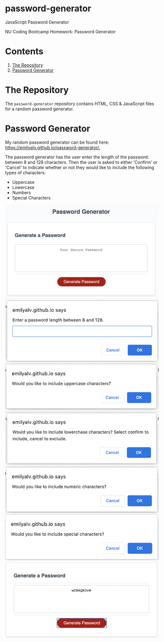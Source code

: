 # password-generator
JavaScript Password Generator 

NU Coding Bootcamp Homework: Password Generator
<h1>Contents</h1>
<ol>
<li><a href="#repository">The Repository</a></li>
<li><a href="#password-generator">Password Generator</a></li>
</ol>

<h1 id="repository">The Repository</h1>
The <code>password-generator</code> repository contains HTML, CSS & JavaScript files for a random password generator.
<h1 id="portfolio-page">Password Generator</h1>
My random password generator can be found here: <a href="https://emilyalv.github.io/password-generator/.">https://emilyalv.github.io/password-generator/.</a>

The password generator has the user enter the length of the password: between 8 and 128 characters. Then the user is asked to either 'Confirm' or 'Cancel' to indicate whether or not they would like to include the following types of characters:
<ul>
<li>Uppercase</li>
<li>Lowercase</li>
<li>Numbers</li>
<li>Special Characters</li>
</ul>

<img src="./assets/passwordgenerator.png">
<img src="./assets/lengthprompt.png">
<img src="./assets/upperprompt.png">
<img src="./assets/lowerprompt.png">
<img src="./assets/numbersprompt.png">
<img src="./assets/charactersprompt.png">
<img src="./assets/password.png">

